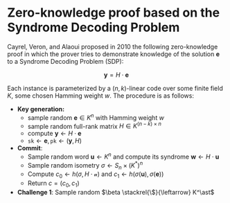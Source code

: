 # Zero-knowledge proof based on the Syndrome Decoding Problem
Cayrel, Veron, and Alaoui proposed in 2010 the following zero-knowledge proof in which the prover tries to demonstrate knowledge of the solution $\mathbf{e}$ to a Syndrome Decoding Problem (SDP): 

$$
\mathbf{y} = H\cdot\mathbf{e}
$$

Each instance is parameterized by a $(n, k)$-linear code over some finite field $K$, some chosen Hamming weight $w$. The procedure is as follows:

- **Key generation:**
    - sample random $\mathbf{e} \in K^n$ with Hamming weight $w$
    - sample random full-rank matrix $H \in K^{(n-k)\times n}$
    - compute $\mathbf{y} \leftarrow H\cdot\mathbf{e}$
    - $\texttt{sk} \leftarrow \mathbf{e}, \texttt{pk} \leftarrow (\mathbf{y}, H)$
- **Commit**:
    - Sample random word $\mathbf{u} \leftarrow K^n$ and compute its syndrome $\mathbf{w} \leftarrow H\cdot\mathbf{u}$
    - Sample random isometry $\sigma \leftarrow S_n \times (K^\ast)^n$
    - Compute $c_0 \leftarrow h(\sigma, H\cdot\mathcal{u})$ and $c_1 \leftarrow h(\sigma(\mathbf{u}), \sigma(\mathbf{e}))$
    - Return $c = (c_0, c_1)$
- **Challenge 1**: Sample random $\beta \stackrel{\$}{\leftarrow} K^\ast$